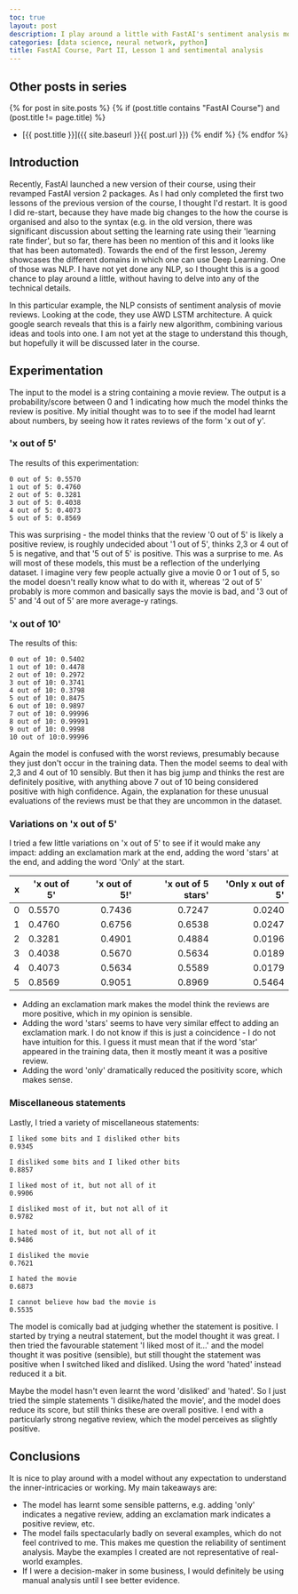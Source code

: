 ```yaml
---
toc: true
layout: post
description: I play around a little with FastAI's sentiment analysis model at the end of lesson 1.
categories: [data science, neural network, python]
title: FastAI Course, Part II, Lesson 1 and sentimental analysis
---
```

## Other posts in series
{% for post in site.posts %}
{% if (post.title contains "FastAI Course") and (post.title != page.title) %}
* [{{ post.title }}]({{ site.baseurl }}{{ post.url }})
{% endif %}
{% endfor %}

## Introduction
Recently, FastAI launched a new version of their course, using their revamped FastAI version 2 packages. As I had only completed the first two lessons of the previous version of the course, I thought I'd restart.  It is good I did re-start, because they have made big changes to the how the course is organised and also to the syntax (e.g. in the old version, there was significant discussion about setting the learning rate using their 'learning rate finder', but so far, there has been no mention of this and it looks like that has been automated).  Towards the end of the first lesson, Jeremy showcases the different domains in which one can use Deep Learning. One of those was NLP. I have not yet done any NLP, so I thought this is a good chance to play around a little, without having to delve into any of the technical details.

In this particular example, the NLP consists of sentiment analysis of movie reviews. Looking at the code, they use AWD LSTM architecture. A quick google search reveals that this is a fairly new algorithm, combining various ideas and tools into one. I am not yet at the stage to understand this though, but hopefully it will be discussed later in the course. 

## Experimentation
The input to the model is a string containing a movie review. The output is a probability/score between 0 and 1 indicating how much the model thinks the review is positive. My initial thought was to to see if the model had learnt about numbers, by seeing how it rates reviews of the form 'x out of y'.

### 'x out of 5'
The results of this experimentation:

```
0 out of 5: 0.5570
1 out of 5: 0.4760
2 out of 5: 0.3281
3 out of 5: 0.4038
4 out of 5: 0.4073
5 out of 5: 0.8569
```

This was surprising - the model thinks that the review '0 out of 5' is likely a positive review, is roughly undecided about '1 out of 5', thinks 2,3 or 4 out of 5 is negative, and that '5 out of 5' is positive. This was a surprise to me. As will most of these models, this must be a reflection of the underlying dataset. I imagine very few people actually give a movie 0 or 1 out of 5, so the model doesn't really know what to do with it, whereas '2 out of 5' probably is more common and basically says the movie is bad, and '3 out of 5' and '4 out of 5' are more average-y ratings.

### 'x out of 10'
The results of this:

```
0 out of 10: 0.5402
1 out of 10: 0.4478
2 out of 10: 0.2972
3 out of 10: 0.3741
4 out of 10: 0.3798
5 out of 10: 0.8475
6 out of 10: 0.9897
7 out of 10: 0.99996
8 out of 10: 0.99991
9 out of 10: 0.9998
10 out of 10:0.99996
```

Again the model is confused with the worst reviews, presumably because they just don't occur in the training data. Then the model seems to deal with 2,3 and 4 out of 10 sensibly. But then it has big jump and thinks the rest are definitely positive, with anything above 7 out of 10 being considered positive with high confidence. Again, the explanation for these unusual evaluations of the reviews must be that they are uncommon in the dataset.

### Variations on 'x out of 5'
I tried a few little variations on 'x out of 5' to see if it would make any impact: adding an exclamation mark at the end, adding the word 'stars' at the end, and adding the word 'Only' at the start.

| x | 'x out of 5' | 'x out of 5!' | 'x out of 5 stars' | 'Only x out of 5' |
|--:|--------------|--------------:|-------------------:|------------------:|
| 0 |    0.5570    |     0.7436    |       0.7247       |       0.0240      |
| 1 |    0.4760    |     0.6756    |       0.6538       |       0.0247      |
| 2 |    0.3281    |     0.4901    |       0.4884       |       0.0196      |
| 3 |    0.4038    |     0.5670    |       0.5634       |       0.0189      |
| 4 |    0.4073    |     0.5634    |       0.5589       |       0.0179      |
| 5 |    0.8569    |     0.9051    |       0.8969       |       0.5464      |

* Adding an exclamation mark makes the model think the reviews are more positive, which in my opinion is sensible.
* Adding the word 'stars' seems to have very similar effect to adding an exclamation mark. I do not know if this is just a coincidence - I do not have intuition for this. I guess it must mean that if the word 'star' appeared in the training data, then it mostly meant it was a positive review.
* Adding the word 'only' dramatically reduced the positivity score, which makes sense.


### Miscellaneous statements
Lastly, I tried a variety of miscellaneous statements:

```
I liked some bits and I disliked other bits
0.9345

I disliked some bits and I liked other bits
0.8857

I liked most of it, but not all of it
0.9906

I disliked most of it, but not all of it
0.9782

I hated most of it, but not all of it
0.9486

I disliked the movie
0.7621

I hated the movie
0.6873

I cannot believe how bad the movie is
0.5535
```

The model is comically bad at judging whether the statement is positive. I started by trying a neutral statement, but the model thought it was great.  I then tried the favourable statement 'I liked most of it...' and the model thought it was positive (sensible), but still thought the statement was positive when I switched liked and disliked. Using the word 'hated' instead reduced it a bit. 

Maybe the model hasn't even learnt the word 'disliked' and 'hated'. So I just tried the simple statements 'I dislike/hated the movie', and the model does reduce its score, but still thinks these are overall positive. I end with a particularly strong negative review, which the model perceives as slightly positive.

## Conclusions
It is nice to play around with a model without any expectation to understand the inner-intricacies or working. My main takeaways are:

* The model has learnt some sensible patterns, e.g. adding 'only' indicates a negative review, adding an exclamation mark indicates a positive review, etc.
* The model fails spectacularly badly on several examples, which do not feel contrived to me. This makes me question the reliability of sentiment analysis. Maybe the examples I created are not representative of real-world examples.
* If I were a decision-maker in some business, I would definitely be using manual analysis until I see better evidence.
